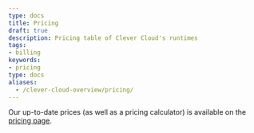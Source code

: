 ```yaml
---
type: docs
title: Pricing
draft: true
description: Pricing table of Clever Cloud's runtimes
tags:
- billing
keywords:
- pricing
type: docs
aliases:
  - /clever-cloud-overview/pricing/
---
```


Our up-to-date prices (as well as a pricing calculator) is available on the [pricing page](https://www.clever-cloud.com/pricing).
